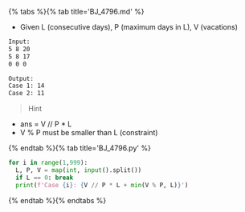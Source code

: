 {% tabs %}{% tab title='BJ_4796.md' %}

* Given L (consecutive days), P (maximum days in L), V (vacations)

```txt
Input:
5 8 20
5 8 17
0 0 0

Output:
Case 1: 14
Case 2: 11
```

> Hint

* ans = V // P * L
* V % P must be smaller than L (constraint)

{% endtab %}{% tab title='BJ_4796.py' %}

```py
for i in range(1,999):
  L, P, V = map(int, input().split())
  if L == 0: break
  print(f'Case {i}: {V // P * L + min(V % P, L)}')
```

{% endtab %}{% endtabs %}
